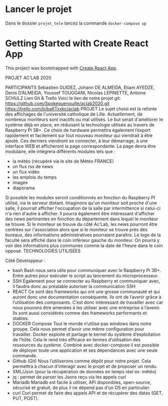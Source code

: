 # Lancer le projet 

Dans le dossier `projet_tele` lancez la commande `docker-compose up`

# Getting Started with Create React App

This project was bootstrapped with [Create React App](https://github.com/facebook/create-react-app).


PROJET AC’LAB 2020

PARTICIPANTS
Sebastien GUIDEZ, Johann DE ALMEIDA, Etiam AYEDZE, Denis D’ALMEIDA, Youssef TOUGGANI, Nicolas LEPINETTE, Antoine SCHULZ
Lien Git & Trello
Voici le lien de notre projet git:
https://github.com/Spokequenouille/aclab2020.git
https://trello.com/b/ba6Txxkc/aclab
PROJET
Le sujet choisi est la refonte des affichages de l'université catholique de Lille.
Actuellement, de nombreux moniteurs sont inactifs ou mal utilisés.
Le but serait d'améliorer le système déjà en place, en réduisant la technologie utilisée au travers de Raspberry Pi 3B+.
Ce choix de hardware permettra également l’export rapidement et facilement sur tout nouveau moniteur qui viendrait à être ajouté.
Ces derniers viendront se connecter, à leur démarrage, à une interface WEB et afficheront la page correspondante.
La page devra être modulaire, elle intégrera différents modules tels que :
- la météo (récupéré via le site de Météo FRANCE)
- un flux rss de news
- un flux vidéo
- les emplois du temps
- images
- diaporama

Si possible les modules seront conditionnés en fonction du Raspberry PI utilisé, via le serveur distant.
Imaginons qu'un moniteur soit proche d'une salle, il pourrait afficher l'occupation de la salle par intermittence si celui-ci n'a rien d'autre à afficher.
Il pourra également être intéressant d'afficher des news pertinentes en fonction du département dans lequel le moniteur se trouve.
Si le moniteur se trouve du côté Ac’Lab, les news pourront être centrées sur l'association alors que si le moniteur se trouve près des bureaux, des informations administratives pourraient paraître.
Le logo de la faculté sera affiché dans le coin inférieur gauche du moniteur.
On pourra y voir des informations plus communes comme la date de l'heure dans le coin opposé.
TECHNOLOGIES UTILISÉES 


Côté Développeur :
- bash
    Bash nous sera utile pour communiquer avec le Raspberry Pi 3B+. Entre autres pour exécuter le script au lancement du microprocesseur.
- SSH
    Également pour se connecter au Raspberry et communiquer avec, il faudra donc au préalable autoriser la communication SSH
- REACT
    Ce sont des frameworks qui ont une grosse communauté et qui auront donc une documentation conséquente. Ils ont de l’avenir grâce à l’utilisation des composants. C’est donc intéressant de travailler avec car nous pouvons être amenées à les utiliser avec une entreprise à l’avenir. Ils sont aussi considérés comme des frameworks performants et stables.
- DOCKER Compose
Tout le monde n’utilise pas windows dans notre groupe. Cela nous permet d’avoir une même configuration pour travailler. Docker exploite et partage le kernel du système d’exploitation de l’hôte. Cela le rend très efficace en termes d’utilisation des ressources du système. Combiné avec docker-compose il est possible de déployer toute une application et ses dépendances avec une seule commande.
- Github (Git)
    Nous l’utiliserons comme dépôt pour notre projet. Cela permettra à chacun d'interagir avec le projet et de proposer un rendu.
- XML/Json (pour la récupération de données en temps réel ex: météo)
- jq : permet de parser les Jsons reçu via les appels curl
- Mariadb
    Mariadb est facile à utiliser, APi disponibles, open-source, sécurisé et gratuit, de plus il ne dépend pas d’un OS en particulier.
- curl
Curl permet de faire des appels API et de récupérer des datas (GET, PUT, POST).
